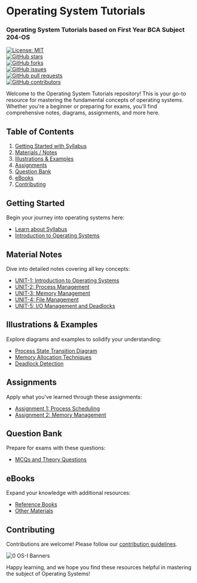 # Operating System Tutorials  
### Operating System Tutorials based on First Year BCA Subject 204-OS  

[![License: MIT](https://img.shields.io/badge/License-MIT-blue.svg)](LICENSE)  
[![GitHub stars](https://img.shields.io/github/stars/sbccas/operating-system-tutorials.svg)](https://github.com/sbccas/operating-system-tutorials/stargazers)  
[![GitHub forks](https://img.shields.io/github/forks/sbccas/operating-system-tutorials.svg)](https://github.com/sbccas/operating-system-tutorials/network)  
[![GitHub issues](https://img.shields.io/github/issues/sbccas/operating-system-tutorials.svg)](https://github.com/sbccas/operating-system-tutorials/issues)  
[![GitHub pull requests](https://img.shields.io/github/issues-pr/sbccas/operating-system-tutorials.svg)](https://github.com/sbccas/operating-system-tutorials/pulls)  
[![GitHub contributors](https://img.shields.io/github/contributors/sbccas/operating-system-tutorials.svg)](https://github.com/sbccas/operating-system-tutorials/graphs/contributors)  

Welcome to the Operating System Tutorials repository! This is your go-to resource for mastering the fundamental concepts of operating systems. Whether you're a beginner or preparing for exams, you'll find comprehensive notes, diagrams, assignments, and more here.

## Table of Contents  

1. [Getting Started with Syllabus](#getting-started)  
2. [Materials / Notes](#material-notes)  
3. [Illustrations & Examples](#illustrations-examples)  
4. [Assignments](#assignments)  
5. [Question Bank](#question-bank)  
6. [eBooks](#ebooks)  
7. [Contributing](#contributing)  

## Getting Started  

Begin your journey into operating systems here:  

- [Learn about Syllabus](1_Syllabus/204_OS_Syllabus.pdf)  
- [Introduction to Operating Systems](1_Syllabus/intro_to_os.md)  

## Material Notes  

Dive into detailed notes covering all key concepts:  

- [UNIT-1: Introduction to Operating Systems](2_Notes/204_OS_Unit_1.pdf)  
- [UNIT-2: Process Management](2_Notes/204_OS_Unit_2.pdf)  
- [UNIT-3: Memory Management](2_Notes/204_OS_Unit_3.pdf)  
- [UNIT-4: File Management](2_Notes/204_OS_Unit_4.pdf)  
- [UNIT-5: I/O Management and Deadlocks](2_Notes/204_OS_Unit_5.pdf)  

## Illustrations & Examples  

Explore diagrams and examples to solidify your understanding:  

- [Process State Transition Diagram](3_Illustrations/process_state.pdf)  
- [Memory Allocation Techniques](3_Illustrations/memory_allocation.pdf)  
- [Deadlock Detection](3_Illustrations/deadlock_detection.pdf)  

## Assignments  

Apply what you've learned through these assignments:  

- [Assignment 1: Process Scheduling](4_Assignments/204_OS_Assignment_1.pdf)  
- [Assignment 2: Memory Management](4_Assignments/204_OS_Assignment_2.pdf)  

## Question Bank  

Prepare for exams with these questions:  

- [MCQs and Theory Questions](5_QuestionBank/204_OS_MCQs.pdf)  

## eBooks  

Expand your knowledge with additional resources:  

- [Reference Books](6_eBooks/)  
- [Other Materials](6_eBooks/)  

## Contributing  

Contributions are welcome! Please follow our [contribution guidelines](README.md).  

![0 OS-I Banners](https://github.com/user-attachments/assets/27ab4670-804a-42e9-8016-360a4de1f408)

Happy learning, and we hope you find these resources helpful in mastering the subject of Operating Systems!  

